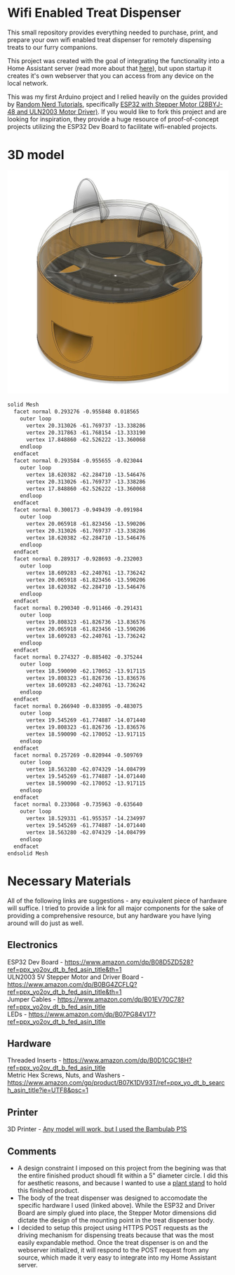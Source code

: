 # Wifi Enabled Treat Dispenser

This small repository provides everything needed to purchase, print, and prepare your own wifi enabled treat dispenser for remotely dispensing treats to our furry companions.

This project was created with the goal of integrating the functionality into a Home Assistant server (read more about that [here](https://www.home-assistant.io/)), but upon startup it creates it's own webserver that you can access from any device on the local network.

This was my first Arduino project and I relied heavily on the guides provided by [Random Nerd Tutorials](https://randomnerdtutorials.com/), specifically [ESP32 with Stepper Motor (28BYJ-48 and ULN2003 Motor Driver)](https://randomnerdtutorials.com/esp32-stepper-motor-28byj-48-uln2003/). If you would like to fork this project and are looking for inspiration, they provide a huge resource of proof-of-concept projects utilizing the ESP32 Dev Board to facilitate wifi-enabled projects.

# 3D model

![Treat Dispenser](https://github.com/JujiAd/treat_dispenser/raw/main/design/v0/resources/full_body.JPG)

```stl
solid Mesh
  facet normal 0.293276 -0.955848 0.018565
    outer loop
      vertex 20.313026 -61.769737 -13.338286
      vertex 20.317863 -61.768154 -13.333190
      vertex 17.848860 -62.526222 -13.360068
    endloop
  endfacet
  facet normal 0.293584 -0.955655 -0.023044
    outer loop
      vertex 18.620382 -62.284710 -13.546476
      vertex 20.313026 -61.769737 -13.338286
      vertex 17.848860 -62.526222 -13.360068
    endloop
  endfacet
  facet normal 0.300173 -0.949439 -0.091984
    outer loop
      vertex 20.065918 -61.823456 -13.590206
      vertex 20.313026 -61.769737 -13.338286
      vertex 18.620382 -62.284710 -13.546476
    endloop
  endfacet
  facet normal 0.289317 -0.928693 -0.232003
    outer loop
      vertex 18.609283 -62.240761 -13.736242
      vertex 20.065918 -61.823456 -13.590206
      vertex 18.620382 -62.284710 -13.546476
    endloop
  endfacet
  facet normal 0.290340 -0.911466 -0.291431
    outer loop
      vertex 19.808323 -61.826736 -13.836576
      vertex 20.065918 -61.823456 -13.590206
      vertex 18.609283 -62.240761 -13.736242
    endloop
  endfacet
  facet normal 0.274327 -0.885402 -0.375244
    outer loop
      vertex 18.590090 -62.170052 -13.917115
      vertex 19.808323 -61.826736 -13.836576
      vertex 18.609283 -62.240761 -13.736242
    endloop
  endfacet
  facet normal 0.266940 -0.833895 -0.483075
    outer loop
      vertex 19.545269 -61.774887 -14.071440
      vertex 19.808323 -61.826736 -13.836576
      vertex 18.590090 -62.170052 -13.917115
    endloop
  endfacet
  facet normal 0.257269 -0.820944 -0.509769
    outer loop
      vertex 18.563280 -62.074329 -14.084799
      vertex 19.545269 -61.774887 -14.071440
      vertex 18.590090 -62.170052 -13.917115
    endloop
  endfacet
  facet normal 0.233068 -0.735963 -0.635640
    outer loop
      vertex 18.529331 -61.955357 -14.234997
      vertex 19.545269 -61.774887 -14.071440
      vertex 18.563280 -62.074329 -14.084799
    endloop
  endfacet
endsolid Mesh
```

# Necessary Materials

All of the following links are suggestions - any equivalent piece of hardware will suffice. I tried to provide a link for all major components for the sake of providing a comprehensive resource, but any hardware you have lying around will do just as well.

## Electronics

ESP32 Dev Board - https://www.amazon.com/dp/B08D5ZD528?ref=ppx_yo2ov_dt_b_fed_asin_title&th=1<br>
ULN2003 5V Stepper Motor and Driver Board - https://www.amazon.com/dp/B0BG4ZCFLQ?ref=ppx_yo2ov_dt_b_fed_asin_title&th=1<br>
Jumper Cables - https://www.amazon.com/dp/B01EV70C78?ref=ppx_yo2ov_dt_b_fed_asin_title<br>
LEDs - https://www.amazon.com/dp/B07PG84V17?ref=ppx_yo2ov_dt_b_fed_asin_title<br>

## Hardware

Threaded Inserts - https://www.amazon.com/dp/B0D1CGC18H?ref=ppx_yo2ov_dt_b_fed_asin_title<br>
Metric Hex Screws, Nuts, and Washers - https://www.amazon.com/gp/product/B07K1DV93T/ref=ppx_yo_dt_b_search_asin_title?ie=UTF8&psc=1<br>

## Printer

3D Printer - [Any model will work, but I used the Bambulab P1S](https://us.store.bambulab.com/products/p1s?variant=42153262743688&srsltid=AfmBOorV5aYzq4TwLaTO3VjpY8YvXU3_rQGS1eiNNoLS8Y6xKWy6kxXf)

## Comments

- A design constraint I imposed on this project from the begining was that the entire finished product shoudl fit within a 5" diameter circle. I did this for aesthetic reasons, and because I wanted to use a [plant stand](https://www.amazon.com/dp/B07DKPQ5D1?ref=ppx_yo2ov_dt_b_fed_asin_title) to hold this finished product.
- The body of the treat dispenser was designed to accomodate the specific hardware I used (linked above). While the ESP32 and Driver Board are simply glued into place, the Stepper Motor dimensions did dictate the design of the mounting point in the treat dispenser body.
- I decided to setup this project using HTTPS POST requests as the driving mechanism for dispensing treats because that was the most easily expandable method. Once the treat dispenser is on and the webserver initialized, it will respond to the POST request from any source, which made it very easy to integrate into my Home Assistant server.
